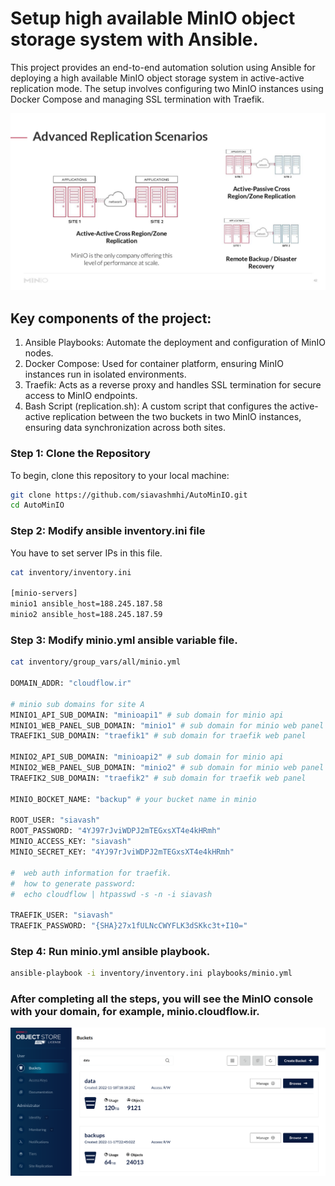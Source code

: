 # Setup high available MinIO object storage system with Ansible.

This project provides an end-to-end automation solution using Ansible for deploying a high available MinIO object storage system in active-active replication mode. The setup involves configuring two MinIO instances using Docker Compose and managing SSL termination with Traefik.

![minio high level design](./images/minio-design.jpg "minio high level design")

## Key components of the project:
1. Ansible Playbooks: Automate the deployment and configuration of MinIO nodes.
2. Docker Compose: Used for container platform, ensuring MinIO instances run in isolated environments.
3. Traefik: Acts as a reverse proxy and handles SSL termination for secure access to MinIO endpoints.
4. Bash Script (replication.sh): A custom script that configures the active-active replication between the two buckets in two MinIO instances, ensuring data synchronization across both sites.

### Step 1: Clone the Repository

To begin, clone this repository to your local machine:

```bash
git clone https://github.com/siavashmhi/AutoMinIO.git
cd AutoMinIO
```

### Step 2: Modify ansible inventory.ini file

You have to set server IPs in this file.

```bash
cat inventory/inventory.ini 

[minio-servers]
minio1 ansible_host=188.245.187.58
minio2 ansible_host=188.245.187.59

```
### Step 3: Modify minio.yml ansible variable file.

```bash
cat inventory/group_vars/all/minio.yml 

DOMAIN_ADDR: "cloudflow.ir"

# minio sub domains for site A
MINIO1_API_SUB_DOMAIN: "minioapi1" # sub domain for minio api
MINIO1_WEB_PANEL_SUB_DOMAIN: "minio1" # sub domain for minio web panel
TRAEFIK1_SUB_DOMAIN: "traefik1" # sub domain for traefik web panel

MINIO2_API_SUB_DOMAIN: "minioapi2" # sub domain for minio api
MINIO2_WEB_PANEL_SUB_DOMAIN: "minio2" # sub domain for minio web panel
TRAEFIK2_SUB_DOMAIN: "traefik2" # sub domain for traefik web panel

MINIO_BOCKET_NAME: "backup" # your bucket name in minio 

ROOT_USER: "siavash"
ROOT_PASSWORD: "4YJ97rJviWDPJ2mTEGxsXT4e4kHRmh"
MINIO_ACCESS_KEY: "siavash"
MINIO_SECRET_KEY: "4YJ97rJviWDPJ2mTEGxsXT4e4kHRmh"

#  web auth information for traefik.
#  how to generate password:
#  echo cloudflow | htpasswd -s -n -i siavash

TRAEFIK_USER: "siavash"
TRAEFIK_PASSWORD: "{SHA}27x1fULNcCWYFLK3dSKkc3t+I10="

```

### Step 4: Run minio.yml ansible playbook.

```bash
ansible-playbook -i inventory/inventory.ini playbooks/minio.yml
```

### After completing all the steps, you will see the MinIO console with your domain, for example, minio.cloudflow.ir.

![minio console](./images/minio-console.png "minio console")
